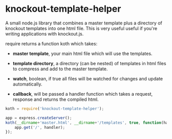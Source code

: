 knockout-template-helper
========================

A small node.js library that combines a master template plus a directory of knockout templates 
into one html file. This is very useful useful if you're writing applications with knockout.js.

require returns a function koth which takes: 

* **master template**, your main html file which will use the templates.

* **template directory**, a directory (can be nested) of templates in html files to compress and
add to the master template.

* **watch**, boolean, if true all files will be watched for changes and update automatically.

* **callback**, will be passed a handler function which takes a request, response and returns
the compiled html.



```javascript
koth = require('knockout-template-helper');

app = express.createServer();
koth(__dirname+'master.html', __dirname+'/templates', true, function(handler) {
    app.get('/', handler);
});


```


